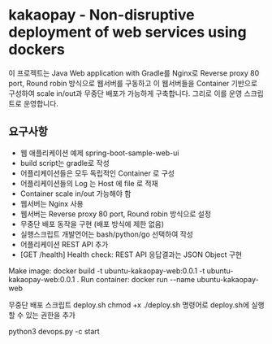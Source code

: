 # kakaopay - Non-disruptive deployment of web services using dockers
이 프로젝트는 Java Web application with Gradle를 Nginx로 Reverse proxy 80 port, Round robin 방식으로 웹서버를 구동하고 이 웹서버들을 Container 기반으로 구성하여 scale in/out과 무중단 배포가 가능하게 구축합니다. 그리로 이를 운영 스크립트로 운영합니다.

## 요구사항
 - 웹 애플리케이션 예제 spring-boot-sample-web-ui
 - build script는 gradle로 작성
 - 어플리케이션들은 모두 독립적인 Container 로 구성
 - 어플리케이션들의 Log 는 Host 에 file 로 적재
 - Container scale in/out 가능해야 함
 - 웹서버는 Nginx 사용
 - 웹서버는 Reverse proxy 80 port, Round robin 방식으로 설정
 - 무중단 배포 동작을 구현 (배포 방식에 제한 없음)
 - 실행스크립트 개발언어는 bash/python/go 선택하여 작성
 - 어플리케이션 REST API 추가
  - [GET /health] Health check: REST API 응답결과는 JSON Object 구현


Make image: 
docker build -t ubuntu-kakaopay-web:0.0.1 -t ubuntu-kakaopay-web:0.0.1 .
Run container: 
docker run --name  ubuntu-kakaopay-web 

무중단 배포 스크립트 deploy.sh
chmod +x ./deploy.sh 명령어로 deploy.sh에 실행할 수 있는 권한을 추가


python3 devops.py -c start
